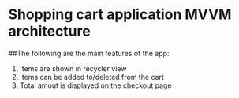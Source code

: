 # Shopping cart application MVVM architecture

##The following are the main features of the app:

1) Items are shown in recycler view
2) Items can be added to/deleted from the cart
3) Total amout is displayed on the checkout page
